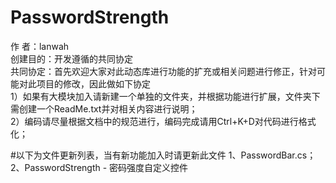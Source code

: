 ﻿# PasswordStrength
作    者：lanwah				
创建目的：开发遵循的共同协定	
共同协定：首先欢迎大家对此动态库进行功能的扩充或相关问题进行修正，针对可能对此项目的修改，因此做如下协定	
1）如果有大模块加入请新建一个单独的文件夹，并根据功能进行扩展，文件夹下需创建一个ReadMe.txt并对相关内容进行说明；	
2）编码请尽量根据文档中的规范进行，编码完成请用Ctrl+K+D对代码进行格式化；	



#以下为文件更新列表，当有新功能加入时请更新此文件
1、PasswordBar.cs；
2、PasswordStrength - 密码强度自定义控件

			







